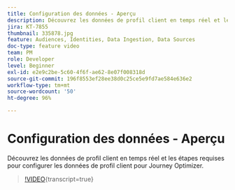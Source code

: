 ```yaml
---
title: Configuration des données - Aperçu
description: Découvrez les données de profil client en temps réel et les étapes requises pour configurer les données de profil client pour Journey Optimizer.
jira: KT-7855
thumbnail: 335878.jpg
feature: Audiences, Identities, Data Ingestion, Data Sources
doc-type: feature video
team: PM
role: Developer
level: Beginner
exl-id: e2e9c2be-5c60-4f6f-ae62-8e07f008318d
source-git-commit: 196f8553ef28ee38d0c25ce5e9fd7ae584e636e2
workflow-type: tm+mt
source-wordcount: '50'
ht-degree: 96%

---
```


# Configuration des données - Aperçu

Découvrez les données de profil client en temps réel et les étapes requises pour configurer les données de profil client pour Journey Optimizer.

>[!VIDEO](https://video.tv.adobe.com/v/335878?quality=12&learn=on){transcript=true}
